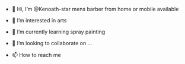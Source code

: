 - 👋 Hi, I’m @Kenoath-star mens barber from home or mobile available 

- 👀 I’m interested in arts 
- 🌱 I’m currently learning spray painting 
- 💞️ I’m looking to collaborate on ...
- 📫 How to reach me 

<!---
Kenoath-star/Kenoath-star is a ✨ special ✨ repository because its `README.md` (this file) appears on your GitHub profile.
You can click the Preview link to take a look at your changes.
--->
